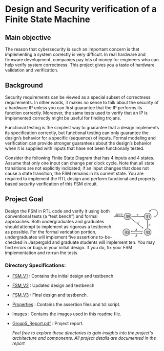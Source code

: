 # Design and Security verification of a Finite State Machine
## Main objective 
The reason that cybersecurity is such an important concern is that implementing a system correctly is very
difficult. In real hardware and firmware development, companies pay lots of money for engineers who can help verify system
correctness. This project gives you a taste of hardware validation and verification.
## Background 
Security requirements can be viewed as a special subset of correctness requirements. In other words, it makes
no sense to talk about the security of a hardware IP unless you can first guarantee that the IP performs its function correctly.
Moreover, the same tests used to verify that an IP is implemented correctly might be useful for finding trojans.

Functional testing is the simplest way to guarantee that a design implements its specification correctly, but functional testing
can only guarantee the design’s behavior for a specific (sequence) of inputs. Formal modeling and verification can provide
stronger guarantees about the design’s behavior when it is supplied with inputs that have not been functionally tested.

Consider the following Finite State Diagram that has 4 inputs and 4 states. Assume that only one input can change per clock
cycle. Note that all state transitions are not explicitly indicated; if an input changes that does not cause a state transition, the
FSM remains in its current state. You are required to implement the RTL design and perform functional and property-based
security verification of this FSM circuit.

## Project Goal 
  <img align = "right" src="Images/FSM.png" width="30%" height="auto"/>

Design the FSM in RTL code and verify it using both conventional tests (a “test bench”) and formal approaches.
Both undergraduates and graduates should attempt to implement as rigorous a testbench as possible. For the formal verication
portion, undergraduates will implement five assertions to-be-checked in Jaspergold and graduate students will implement ten.
You may find errors or bugs in your initial design. If you do, fix your FSM implementation and re-run the tests.


### Directory Specifications:

- [FSM_V1](FSM_V1) : Contains the initial design and testbench
- [FSM_V2](FSM_V2) : Updated design and testbench
- [FSM_V3](FSM_V3) : Final design and testbench.
- [Properties](properties) : Contains the assertion files and tcl script.
- [Images](Images) : Contains the images used in this readme file.
- [Group5_Report.pdf](https://github.com/Daniyal-Tahsildar/FSM_SECURITY_VERIFICAATION/blob/1dc113b084539e79567d35ed2802e036a82326b4/Group5_Report.pdf) : Project report.

  *Feel free to explore these directories to gain insights into the project's architecture and components. All project details are documented in the report*

